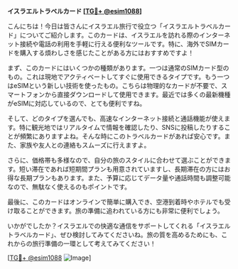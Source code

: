 **イスラエルトラベルカード [[TG💪+ @esim1088](https://t.me/s/esim1088)]**

こんにちは！今日は皆さんにイスラエル旅行で役立つ「イスラエルトラベルカード」についてご紹介します。このカードは、イスラエルを訪れる際のインターネット接続や電話の利用を手軽に行える便利なツールです。特に、海外でSIMカードを購入する煩わしさを感じたことがある方にはおすすめですよ！

まず、このカードにはいくつかの種類があります。一つは通常のSIMカード型のもの。これは現地でアクティベートしてすぐに使用できるタイプです。もう一つはeSIMという新しい技術を使ったもの。こちらは物理的なカードが不要で、スマートフォンから直接ダウンロードして使用できます。最近では多くの最新機種がeSIMに対応しているので、とても便利ですね。

そして、どのタイプを選んでも、高速なインターネット接続と通話機能が使えます。特に観光地ではリアルタイムで情報を確認したり、SNSに投稿したりすることが頻繁にありますよね。そんな時にこのトラベルカードがあれば安心です。また、家族や友人との連絡もスムーズに行えますよ。

さらに、価格帯も多様なので、自分の旅のスタイルに合わせて選ぶことができます。短い滞在であれば短期間プランも用意されていますし、長期滞在の方にはお得な長期プランもあります。また、予算に応じてデータ量や通話時間も調整可能なので、無駄なく使えるのもポイントです。

最後に、このカードはオンラインで簡単に購入でき、空港到着時やホテルでも受け取ることができます。旅の準備に追われている方にも非常に便利でしょう。

いかがでしたか？イスラエルでの快適な通信をサポートしてくれる「イスラエルトラベルカード」、ぜひ検討してみてくださいね。旅の質を高めるためにも、これからの旅行準備の一環として考えてみてください！

[[TG💪+ @esim1088](https://t.me/s/esim1088) ![Image](https://i.postimg.cc/Y0z9fWf4/image.png)]